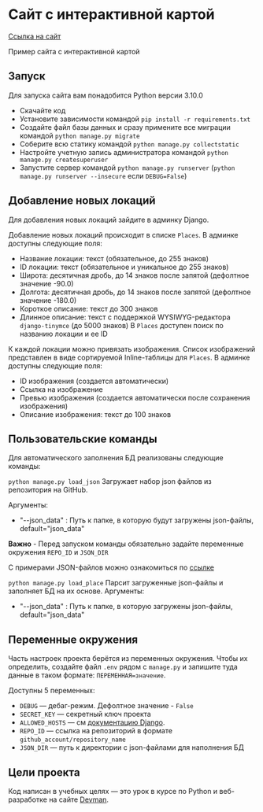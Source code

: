 # Сайт c интерактивной картой
[Ссылка на сайт](https://harpins.pythonanywhere.com/)

Пример сайта с интерактивной картой 

## Запуск

Для запуска сайта вам понадобится Python версии 3.10.0

- Скачайте код
- Установите зависимости командой `pip install -r requirements.txt`
- Создайте файл базы данных и сразу примените все миграции командой `python manage.py migrate`
- Соберите всю статику командой `python manage.py collectstatic`
- Настройте учетную запись администратора командой `python manage.py createsuperuser`
- Запустите сервер командой `python manage.py runserver` (`python manage.py runserver --insecure` если `DEBUG=False`)

## Добавление новых локаций

Для добавления новых локаций зайдите в админку Django.

Добавление новых локаций происходит в списке `Places`.
В админке доступны следующие поля:
- Название локации: текст (обязательное, до 255 знаков)
- ID локации: текст (обязательное и уникальное до 255 знаков)
- Широта: десятичная дробь, до 14 знаков после запятой (дефолтное значение -90.0)
- Долгота: десятичная дробь, до 14 знаков после запятой (дефолтное значение -180.0)
- Короткое описание: текст до 300 знаков
- Длинное описание: текст с поддержкой WYSIWYG-редактора `django-tinymce` (до 5000 знаков)
В `Places` доступен поиск по названию локации и ее ID

К каждой локации можно привязать изображения.
Список изображений представлен в виде сортируемой Inline-таблицы для `Places`.
В админке доступны следующие поля:
- ID изображения (создается автоматически)
- Ссылка на изображение
- Превью изображения (создается автоматически после сохранения изображения)
- Описание изображения: текст до 100 знаков


## Пользовательские команды

Для автоматического заполнения БД реализованы следующие команды:

`python manage.py load_json`
Загружает набор json файлов из репозитория на GitHub.

Аргументы:
- "--json_data" : Путь к папке, в которую будут загружены json-файлы, default="json_data"

**Важно** - Перед запуском команды обязательно задайте переменные окружения `REPO_ID` и `JSON_DIR`

С примерами JSON-файлов можно ознакомиться по [ссылке](https://github.com/devmanorg/where-to-go-places/tree/master/places)

`python manage.py load_place`
Парсит загруженные json-файлы и заполняет БД на их основе.
Аргументы:
- "--json_data" : Путь к папке, в которую загружены json-файлы, default="json_data"


## Переменные окружения

Часть настроек проекта берётся из переменных окружения. Чтобы их определить, создайте файл `.env` рядом с `manage.py` и запишите туда данные в таком формате: `ПЕРЕМЕННАЯ=значение`.

Доступны 5 переменных:
- `DEBUG` — дебаг-режим. Дефолтное значение - `False`
- `SECRET_KEY` — секретный ключ проекта
- `ALLOWED_HOSTS` — см [документацию Django](https://docs.djangoproject.com/en/3.1/ref/settings/#allowed-hosts).
- `REPO_ID` — ссылка на репозиторий в формате `github_account/repository_name`
- `JSON_DIR` — путь к директории с json-файлами для наполнения БД


## Цели проекта

Код написан в учебных целях — это урок в курсе по Python и веб-разработке на сайте [Devman](https://dvmn.org).
